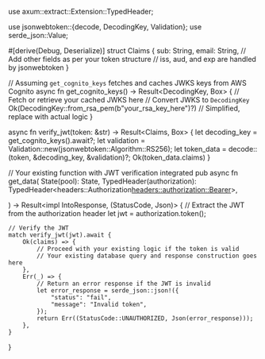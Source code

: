 


use axum::extract::Extension::TypedHeader;

use jsonwebtoken::{decode, DecodingKey, Validation};
use serde_json::Value;





#[derive(Debug, Deserialize)]
struct Claims {
    sub: String,
    email: String,
    // Add other fields as per your token structure
    // iss, aud, and exp are handled by jsonwebtoken
}



// Assuming `get_cognito_keys` fetches and caches JWKS keys from AWS Cognito
async fn get_cognito_keys() -> Result<DecodingKey, Box<dyn std::error::Error>> {
    // Fetch or retrieve your cached JWKS here
    // Convert JWKS to `DecodingKey`
    Ok(DecodingKey::from_rsa_pem(b"your_rsa_key_here")?) // Simplified, replace with actual logic
}

async fn verify_jwt(token: &str) -> Result<Claims, Box<dyn std::error::Error>> {
    let decoding_key = get_cognito_keys().await?;
    let validation = Validation::new(jsonwebtoken::Algorithm::RS256);
    let token_data = decode::<Claims>(token, &decoding_key, &validation)?;
    Ok(token_data.claims)
}

// Your existing function with JWT verification integrated
pub async fn get_data(
    State(pool): State<PgPool>,
    TypedHeader(authorization): TypedHeader<headers::Authorization<headers::authorization::Bearer>>,

) -> Result<impl IntoResponse, (StatusCode, Json<Value>)> {
    // Extract the JWT from the authorization header
    let jwt = authorization.token();

    // Verify the JWT
    match verify_jwt(jwt).await {
        Ok(claims) => {
            // Proceed with your existing logic if the token is valid
            // Your existing database query and response construction goes here
        },
        Err(_) => {
            // Return an error response if the JWT is invalid
            let error_response = serde_json::json!({
                "status": "fail",
                "message": "Invalid token",
            });
            return Err((StatusCode::UNAUTHORIZED, Json(error_response)));
        },
    }
}
